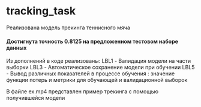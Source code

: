 # tracking_task

Реализована модель трекинга теннисного мяча
#### Достигнута точность 0.8125 на предложенном тестовом наборе данных

Из дополнений в коде реализованы:
LBL1 - Валидация модели на части выборки
LBL3 - Автоматическое сохранение модели при обучении
LBL5 - Вывод различных показателей в процессе обучения : значение функции потерь и метрики для обучающей и валидационной выборок

В файле ex.mp4 представлен пример трекинга с помощью получившейся модели 
